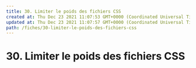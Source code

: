 ```yaml
---
title: 30. Limiter le poids des fichiers CSS
created at: Thu Dec 23 2021 11:07:53 GMT+0000 (Coordinated Universal Time)
updated at: Thu Dec 23 2021 11:07:57 GMT+0000 (Coordinated Universal Time)
path: /fiches/30-limiter-le-poids-des-fichiers-css
---
```


# 30. Limiter le poids des fichiers CSS

